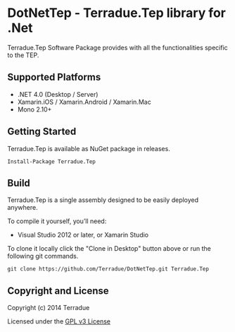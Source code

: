 # DotNetTep - Terradue.Tep library for .Net

Terradue.Tep Software Package provides with all the functionalities specific to the TEP.

## Supported Platforms

* .NET 4.0 (Desktop / Server)
* Xamarin.iOS / Xamarin.Android / Xamarin.Mac
* Mono 2.10+

## Getting Started

Terradue.Tep is available as NuGet package in releases.

```
Install-Package Terradue.Tep
```

## Build

Terradue.Tep is a single assembly designed to be easily deployed anywhere. 

To compile it yourself, you’ll need:

* Visual Studio 2012 or later, or Xamarin Studio

To clone it locally click the "Clone in Desktop" button above or run the 
following git commands.

```
git clone https://github.com/Terradue/DotNetTep.git Terradue.Tep
```

## Copyright and License

Copyright (c) 2014 Terradue

Licensed under the [GPL v3 License](https://github.com/Terradue/DotNetTep/blob/master/LICENSE)

